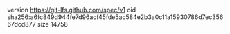 version https://git-lfs.github.com/spec/v1
oid sha256:a6fc849d944fe7d96acf45fde5ac584e2b3a0c11a15930786d7ec35667dcd877
size 14758
